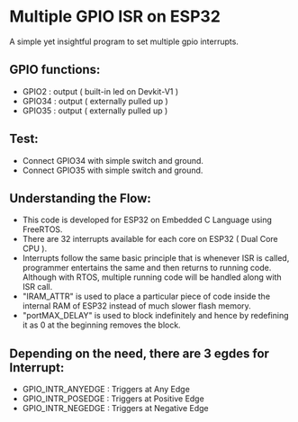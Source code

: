 # Multiple GPIO ISR on ESP32
A simple yet insightful program to set multiple gpio interrupts.


## GPIO functions:
 * GPIO2   : output ( built-in led on Devkit-V1 )
 * GPIO34  : output ( externally pulled up )
 * GPIO35  : output ( externally pulled up )

## Test:
 * Connect GPIO34 with simple switch and ground.
 * Connect GPIO35 with simple switch and ground.

## Understanding the Flow:
* This code is developed for ESP32 on Embedded C Language using FreeRTOS.
* There are 32 interrupts available for each core on ESP32 ( Dual Core CPU ).
* Interrupts follow the same basic principle that is whenever ISR is called, programmer entertains the same and then returns to running code. Although with RTOS, multiple running code will be handled along with ISR call.
* "IRAM_ATTR" is used to place a particular piece of code inside the internal RAM of ESP32 instead of much slower flash memory.
* "portMAX_DELAY" is used to block indefinitely and hence by redefining it as 0 at the beginning removes the block.

## Depending on the need, there are 3 egdes for Interrupt:
* GPIO_INTR_ANYEDGE : Triggers at Any Edge
* GPIO_INTR_POSEDGE : Triggers at Positive Edge
* GPIO_INTR_NEGEDGE : Triggers at Negative Edge
